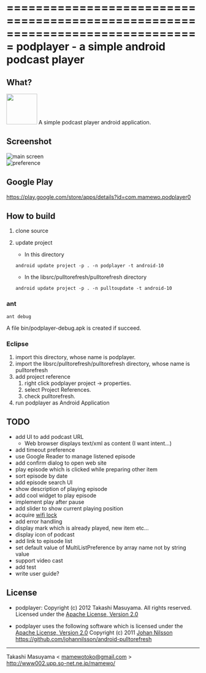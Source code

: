 ===============================================================================
podplayer - a simple android podcast player
===============================================================================

What?
----------
<img src="https://github.com/mamewotoko/podplayer/raw/pullupdate/res/drawable-hdpi/ic_launcher.png" width="80" height="80">
A simple podcast player android application.

Screenshot
----------
![main screen](https://github.com/mamewotoko/podplayer/raw/pullupdate/doc/mainscreen.png)    
![preference](https://github.com/mamewotoko/podplayer/raw/pullupdate/doc/preference.png)

Google Play
------------
https://play.google.com/store/apps/details?id=com.mamewo.podplayer0

How to build
------------
1. clone source
2. update project
    * In this directory

     `android update project -p . -n podplayer -t android-10`
    * In the libsrc/pulltorefresh/pulltorefresh directory

     `android update project -p . -n pulltoupdate -t android-10`
### ant

    ant debug
A file bin/podplayer-debug.apk is created if succeed.

### Eclipse
1. import this directory, whose name is podplayer.
2. import the libsrc/pulltorefresh/pulltorefresh directory, whose name is pulltorefresh
3. add project reference
    1. right click podplayer project -> properties. 
    2. select Project References. 
    3. check pulltorefresh. 
4. run podplayer as Android Application

TODO
----------
* add UI to add podcast URL
    * Web browser displays text/xml as content (I want intent...)
* add timeout preference
* use Google Reader to manage listened episode
* add confirm dialog to open web site
* play episode which is clicked while preparing other item
* sort episode by date
* add episode search UI
* show description of playing episode
* add cool widget to play episode
* implement play after pause
* add slider to show current playing position
* acquire [wifi lock](http://developer.android.com/guide/topics/media/mediaplayer.html)
* add error handling
* display mark which is already played, new item etc...
* display icon of podcast
* add link to episode list
* set default value of MultiListPreference by array name not by string value
* support video cast
* add test
* write user guide?

License
----------
* podplayer: Copyright (c) 2012 Takashi Masuyama. All rights reserved. 
Licensed under the [Apache License, Version 2.0](http://www.apache.org/licenses/LICENSE-2.0.html)

* podplayer uses the following software which is licensed under the 
[Apache License, Version 2.0](http://www.apache.org/licenses/LICENSE-2.0.html)
Copyright (c) 2011 [Johan Nilsson](http://markupartist.com)
https://github.com/johannilsson/android-pulltorefresh

----
Takashi Masuyama < mamewotoko@gmail.com >  
http://www002.upp.so-net.ne.jp/mamewo/
